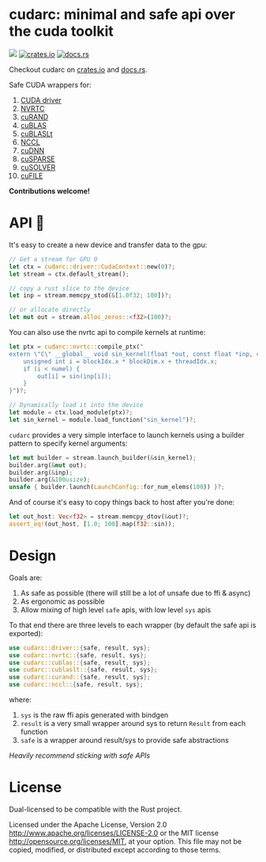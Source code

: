 # cudarc: minimal and safe api over the cuda toolkit

[![](https://dcbadge.vercel.app/api/server/AtUhGqBDP5)](https://discord.gg/AtUhGqBDP5)
[![crates.io](https://img.shields.io/crates/v/cudarc?style=for-the-badge)](https://crates.io/crates/cudarc)
[![docs.rs](https://img.shields.io/docsrs/cudarc?label=docs.rs%20latest&style=for-the-badge)](https://docs.rs/cudarc)

Checkout cudarc on [crates.io](https://crates.io/crates/cudarc) and [docs.rs](https://docs.rs/cudarc/latest/cudarc/).

Safe CUDA wrappers for:
1. [CUDA driver](https://docs.nvidia.com/cuda/cuda-driver-api/index.html)
2. [NVRTC](https://docs.nvidia.com/cuda/nvrtc/index.html)
3. [cuRAND](https://docs.nvidia.com/cuda/curand/index.html)
4. [cuBLAS](https://docs.nvidia.com/cuda/cublas/index.html)
5. [cuBLASLt](https://docs.nvidia.com/cuda/cublas/#using-the-cublaslt-api)
6. [NCCL](https://docs.nvidia.com/deeplearning/nccl/user-guide/docs/)
7. [cuDNN](https://docs.nvidia.com/deeplearning/cudnn/backend/latest/api/overview.html)
8. [cuSPARSE](https://docs.nvidia.com/cuda/cusparse/)
9. [cuSOLVER](https://docs.nvidia.com/cuda/cusolver/)
10. [cuFILE](https://docs.nvidia.com/gpudirect-storage/api-reference-guide/index.html#introduction)

**Contributions welcome!**

# API 👀

It's easy to create a new device and transfer data to the gpu:

```rust
// Get a stream for GPU 0
let ctx = cudarc::driver::CudaContext::new(0)?;
let stream = ctx.default_stream();

// copy a rust slice to the device
let inp = stream.memcpy_stod(&[1.0f32; 100])?;

// or allocate directly
let mut out = stream.alloc_zeros::<f32>(100)?;
```

You can also use the nvrtc api to compile kernels at runtime:

```rust
let ptx = cudarc::nvrtc::compile_ptx("
extern \"C\" __global__ void sin_kernel(float *out, const float *inp, const size_t numel) {
    unsigned int i = blockIdx.x * blockDim.x + threadIdx.x;
    if (i < numel) {
        out[i] = sin(inp[i]);
    }
}")?;

// Dynamically load it into the device
let module = ctx.load_module(ptx)?;
let sin_kernel = module.load_function("sin_kernel")?;
```

`cudarc` provides a very simple interface to launch kernels using a builder pattern to specify kernel arguments:

```rust
let mut builder = stream.launch_builder(&sin_kernel);
builder.arg(&mut out);
builder.arg(&inp);
builder.arg(&100usize);
unsafe { builder.launch(LaunchConfig::for_num_elems(100)) }?;
```

And of course it's easy to copy things back to host after you're done:

```rust
let out_host: Vec<f32> = stream.memcpy_dtov(&out)?;
assert_eq!(out_host, [1.0; 100].map(f32::sin));
```

# Design

Goals are:
1. As safe as possible (there will still be a lot of unsafe due to ffi & async)
2. As ergonomic as possible
3. Allow mixing of high level `safe` apis, with low level `sys` apis

To that end there are three levels to each wrapper (by default the safe api is exported):
```rust
use cudarc::driver::{safe, result, sys};
use cudarc::nvrtc::{safe, result, sys};
use cudarc::cublas::{safe, result, sys};
use cudarc::cublaslt::{safe, result, sys};
use cudarc::curand::{safe, result, sys};
use cudarc::nccl::{safe, result, sys};
```

where:
1. `sys` is the raw ffi apis generated with bindgen
2. `result` is a very small wrapper around sys to return `Result` from each function
3. `safe` is a wrapper around result/sys to provide safe abstractions

*Heavily recommend sticking with safe APIs*

# License

Dual-licensed to be compatible with the Rust project.

Licensed under the Apache License, Version 2.0 http://www.apache.org/licenses/LICENSE-2.0 or the MIT license http://opensource.org/licenses/MIT, at your option. This file may not be copied, modified, or distributed except according to those terms.
